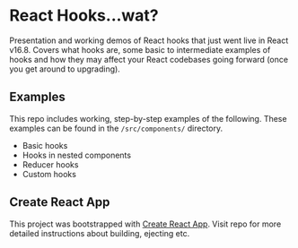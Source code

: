 # React Hooks...wat?

Presentation and working demos of React hooks that just went live in React v16.8. Covers what hooks are, some basic to intermediate examples of hooks and how they may affect your React codebases going forward (once you get around to upgrading).

## Examples

This repo includes working, step-by-step examples of the following. These examples can be found in the `/src/components/` directory.

 - Basic hooks 
 - Hooks in nested components
 - Reducer hooks
 - Custom hooks


## Create React App
This project was bootstrapped with [Create React App](https://github.com/facebook/create-react-app). Visit repo for more detailed instructions about building, ejecting etc.